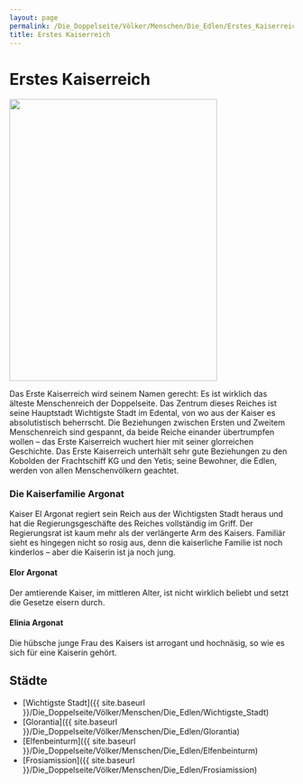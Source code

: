 ```yaml
---
layout: page
permalink: /Die_Doppelseite/Völker/Menschen/Die_Edlen/Erstes_Kaiserreich
title: Erstes Kaiserreich
---
```


# Erstes Kaiserreich

<img alt="" height="500" src="{{ site.baseurl }}/assets/images/wappen/ersteskaiserreich.jpg" width="368" />

Das Erste Kaiserreich wird seinem Namen gerecht: Es ist wirklich das älteste Menschenreich der Doppelseite. Das Zentrum dieses Reiches ist seine Hauptstadt Wichtigste Stadt im Edental, von wo aus der Kaiser es absolutistisch beherrscht. Die Beziehungen zwischen Ersten und Zweitem Menschenreich sind gespannt, da beide Reiche einander übertrumpfen wollen &ndash; das Erste Kaiserreich wuchert hier mit seiner glorreichen Geschichte. Das Erste Kaiserreich unterhält sehr gute Beziehungen zu den Kobolden der Frachtschiff KG und den Yetis; seine Bewohner, die Edlen, werden von allen Menschenvölkern geachtet.

### Die Kaiserfamilie Argonat

Kaiser El Argonat regiert sein Reich aus der Wichtigsten Stadt heraus und hat die Regierungsgeschäfte des Reiches vollständig im Griff. Der Regierungsrat ist kaum mehr als der verlängerte Arm des Kaisers. Familiär sieht es hingegen nicht so rosig aus, denn die kaiserliche Familie ist noch kinderlos &ndash; aber die Kaiserin ist ja noch jung.

#### Elor Argonat

Der amtierende Kaiser, im mittleren Alter, ist nicht wirklich beliebt und setzt die Gesetze eisern durch.

#### Elinia Argonat

Die hübsche junge Frau des Kaisers ist arrogant und hochnäsig, so wie es sich für eine Kaiserin gehört. 

## Städte

- [Wichtigste Stadt]({{ site.baseurl }}/Die_Doppelseite/Völker/Menschen/Die_Edlen/Wichtigste_Stadt)
- [Glorantia]({{ site.baseurl }}/Die_Doppelseite/Völker/Menschen/Die_Edlen/Glorantia)
- [Elfenbeinturm]({{ site.baseurl }}/Die_Doppelseite/Völker/Menschen/Die_Edlen/Elfenbeinturm)
- [Frosiamission]({{ site.baseurl }}/Die_Doppelseite/Völker/Menschen/Die_Edlen/Frosiamission)
